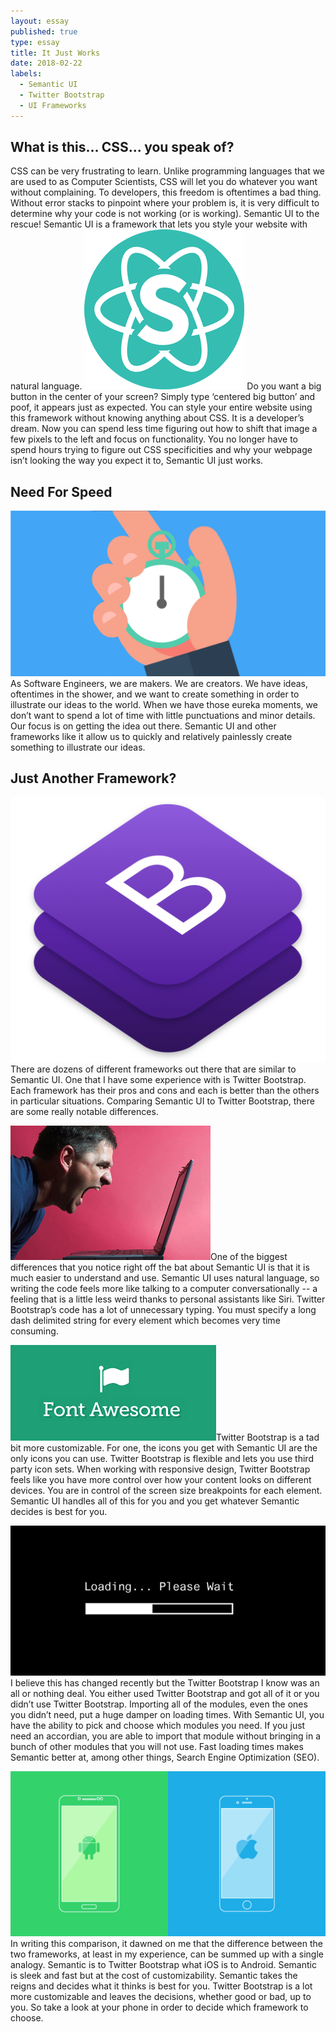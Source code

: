 ```yaml
---
layout: essay
published: true
type: essay
title: It Just Works
date: 2018-02-22
labels:
  - Semantic UI
  - Twitter Bootstrap
  - UI Frameworks
---
```


## What is this... CSS... you speak of?

CSS can be very frustrating to learn. Unlike programming languages that we are used to as Computer Scientists, CSS will let you do whatever you want without complaining. To developers, this freedom is oftentimes a bad thing. Without error stacks to pinpoint where your problem is, it is very difficult to determine why your code is not working (or is working). Semantic UI to the rescue! Semantic UI is a framework that lets you style your website with natural language. <img class="ui small right floated rounded image" src="../images/semantic.png"> Do you want a big button in the center of your screen? Simply type ‘centered big button’ and poof, it appears just as expected. You can style your entire website using this framework without knowing anything about CSS. It is a developer’s dream. Now you can spend less time figuring out how to shift that image a few pixels to the left and focus on functionality. You no longer have to spend hours trying to figure out CSS specificities and why your webpage isn’t looking the way you expect it to, Semantic UI just works.

## Need For Speed

<img class="ui small left floated rounded image" src="../images/stopwatch.png">As Software Engineers, we are makers. We are creators. We have ideas, oftentimes in the shower, and we want to create something in order to illustrate our ideas to the world. When we have those eureka moments, we don’t want to spend a lot of time with little punctuations and minor details. Our focus is on getting the idea out there. Semantic UI and other frameworks like it allow us to quickly and relatively painlessly create something to illustrate our ideas.

## Just Another Framework?

<img class="ui small right floated rounded image" src="../images/twitter-bootstrap-logo.png">There are dozens of different frameworks out there that are similar to Semantic UI. One that I have some experience with is Twitter Bootstrap. Each framework has their pros and cons and each is better than the others in particular situations. Comparing Semantic UI to Twitter Bootstrap, there are some really notable differences.

<img class="ui small left floated rounded image" src="../images/angry-computer.jpg">One of the biggest differences that you notice right off the bat about Semantic UI is that it is much easier to understand and use. Semantic UI uses natural language, so writing the code feels more like talking to a computer conversationally -- a feeling that is a little less weird thanks to personal assistants like Siri. Twitter Bootstrap’s code has a lot of unnecessary typing. You must specify a long dash delimited string for every element which becomes very time consuming.

<img class="ui small right floated rounded image" src="../images/font-awesome.png">Twitter Bootstrap is a tad bit more customizable. For one, the icons you get with Semantic UI are the only icons you can use. Twitter Bootstrap is flexible and lets you use third party icon sets. When working with responsive design, Twitter Bootstrap feels like you have more control over how your content looks on different devices. You are in control of the screen size breakpoints for each element. Semantic UI handles all of this for you and you get whatever Semantic decides is best for you.

<img class="ui small left floated rounded image" src="../images/loading.png">I believe this has changed recently but the Twitter Bootstrap I know was an all or nothing deal. You either used Twitter Bootstrap and got all of it or you didn’t use Twitter Bootstrap. Importing all of the modules, even the ones you didn’t need, put a huge damper on loading times. With Semantic UI, you have the ability to pick and choose which modules you need. If you just need an accordian, you are able to import that module without bringing in a bunch of other modules that you will not use. Fast loading times makes Semantic better at, among other things, Search Engine Optimization (SEO).

<img class="ui small right floated rounded image" src="../images/android-vs-mac.png">In writing this comparison, it dawned on me that the difference between the two frameworks, at least in my experience, can be summed up with a single analogy. Semantic is to Twitter Bootstrap what iOS is to Android. Semantic is sleek and fast but at the cost of customizability. Semantic takes the reigns and decides what it thinks is best for you. Twitter Bootstrap is a lot more customizable and leaves the decisions, whether good or bad, up to you. So take a look at your phone in order to decide which framework to choose.
